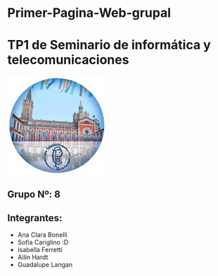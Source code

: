 # Primer-Pagina-Web-grupal
# TP1 de Seminario de informática y telecomunicaciones
![pio Logo](logopio.jpg)

## Grupo Nº: 8
## Integrantes:
* Ana Clara Bonelli
* Sofía Cariglino :D
* Isabella Ferretti
* Ailín Hardt
* Guadalupe Langan
